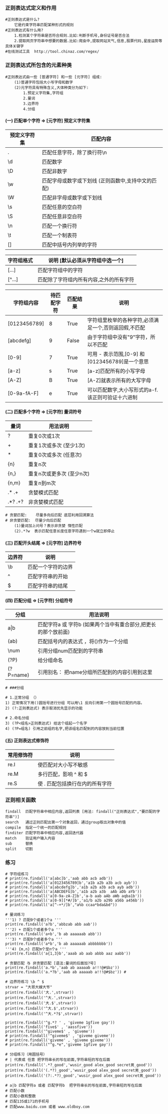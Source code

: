 ### 正则表达式定义和作用
```
#正则表达式是什么?
	它是约束字符串匹配某种形式的规则
#正则表达式有什么用?
    1.检测某个字符串是否符合规则.比如:判断手机号,身份证号是否合法
    2.提取网页字符串中想要的数据.比如:爬虫中,提取网站天气,信息,股票代码,星座运势等具体关键字
#在线测试工具  http://tool.chinaz.com/regex/
```
### 正则表达式所包含的元素种类
```
#正则表达式由一些 [普通字符] 和一些 [元字符] 组成:
    (1)普通字符包括大小写字母和数字
    (2)元字符具有特殊含义,大体种类分为如下:
        1.预定义字符集,字符组
        2.量词
        3.边界符
        4.分组       
```

#### (一) 匹配单个字符 => [元字符] 预定义字符集 
|预定义字符集|匹配内容|
|---|---|
|.	|匹配任意字符，除了换行符\n|
|\d	|匹配数字|
|\D	|匹配非数字|
|\w	|匹配字母或数字或下划线     (正则函数中,支持中文的匹配)|
|\W	|匹配非字母或数字或下划线|
|\s	|匹配任意的空白符|
|\S	|匹配任意非空白符|
|\n	|匹配一个换行符|
|\t	|匹配一个制表符|
|[]|匹配中括号内列举的字符|

|字符组格式|说明    [默认必须从字符组中选一个]|
|---|---|
|[...]|	匹配字符组中的字符|
|[^...]	|匹配除了字符组内所有内容,之外的所有字符|

|字符组内容|待匹配字符|匹配结果|说明|
|---|---|---|---|
|[0123456789]	|8|True|字符组里枚举的各种字符,必须满足一个,否则返回假,不匹配|
|[abcdefg]	|9|False|由于字符组中没有"9"字符，所以不匹配|
|[0-9]	|7|True|可用 - 表示范围,[0-9] 和 [0123456789]是一个意思|
|[a-z]	|s|True|[a-z]匹配所有的小写字母|
|[A-Z]	|B|True|[A-Z]就表示所有的大写字母|
|[0-9a-fA-F]	|e|True|可以匹配数字,大小写形式的a-f. 该正则可验证十六进制|
#### (二) 匹配多个字符 => [元字符] 量词符号
|量词|用法说明|
|---|---|
|?	|重复0次或1次|
|+  |重复1次或多次  (至少1次)|
|*	|重复0次或多次  (任意次)|
|{n}	|重复n次|
|{n,}	|重复n次或更多次 (至少n次)|
|{n,m}	|重复n到m次|
|.*    .+	|贪婪模式匹配|
|.*?    .+?	|非贪婪模式匹配|
```
# 贪婪匹配:    尽量多向后匹配 底层利用回溯算法
# 非贪婪匹配:  尽量少向后匹配
    (1)量词加上问号？表示非贪婪 惰性匹配
    (2).*?w  表示匹配任意长度任意字符遇到一个w就立即停止
```
#### (三) 匹配开头结尾 => [元字符] 边界符号
|边界符|说明|
|:--|---|
|\b	|匹配一个字符的边界|
|^| 匹配字符串的开始 |
|$	|匹配字符串的结尾|
#### (四) 匹配分组 => [元字符] 分组符号
|分组|用法说明|
|---|---|
|a\|b	|匹配字符a 或 字符b        (如果两个当中有重合部分,把更长的那个放前面)|
|(ab)  |匹配括号内的表达式 ，将()作为一个分组|
|\num	|引用分组num匹配到的字符串|
|(?P<name>)	|给分组命名|
|(?P=name)	|引用别名： 把name分组所匹配到的内容引用到这里|
```
# ###分组

# 1.正常分组 （）
1) 正常情况下用()圆括号进行分组 可以用\1 反向引用第一个圆括号匹配的内容。
2) (?:正则表达式) 表示取消优先显示的功能

# 2.命名分组
3) (?P<组名>正则表达式) 给这个组起一个名字
4) (?P=组名) 引用之前组的名字,把该组名匹配到的内容放到当前位置

```
#### (五) 正则表达式修饰符
|常用修饰符|说明|
|---|---|
|re.I	|使匹配对大小写不敏感|
|re.M  |多行匹配，影响 ^ 和 $|
|re.S	|使 . 匹配包括换行在内的所有字符|

### 正则相关函数
```
findall  匹配字符串中相应内容,返回列表 [用法: findall("正则表达式","要匹配的字符串")]
search   通过正则匹配出第一个对象返回，通过group取出对象中的值
compile  指定一个统一的匹配规则
finditer 匹配字符串中相应内容,返回迭代器
match    验证用户输入内容
sub      替换 
split    切割
```
### 练习
```
# 字符组练习
# print(re.findall('a[abc]b','aab abb acb adb'))
# print(re.findall('a[0123456789]b','a1b a2b a3b acb ayb'))
# print(re.findall('a[abcdefg]b','a1b a2b a3b acb ayb adb'))
# print(re.findall('a[ABCDEFG]b','a1b a2b a3b  aAb aDb aYb'))
# print(re.findall('a[0-9a-zA-Z]b','a-b aab aAb aWb aqba1b')) 
# print(re.findall('a[0-9][*#/]b','a1/b a2b a29b a56b a456b'))
# print(re.findall('a[^-+*/]b',"a%b ccaa*bda&bd"))

# 量词练习
'''1) ? 匹配0个或者1个a '''
print(re.findall('a?b','abbzab abb aab'))  
'''2) + 匹配1个或者多个a '''
print(re.findall('a+b','b ab aaaaaab abb'))
'''3) * 匹配0个或者多个a '''
print(re.findall('a*b','b ab aaaaaab abbbbbbb'))
'''4) {m,n} 匹配m个至n个a '''
print(re.findall('a{1,3}b','aaab ab aab abbb aaz aabb'))

# 贪婪匹配 与 非贪婪匹配 [语法:量词的后面加?号]
print(re.findall('a.*b','aab ab aaaaab a!!!@#$bz')) 
print(re.findall('a.*?b','aab ab aaaaab a!!!@#$bz')) #

# 边界符练习 \b ^ $
strvar = "大哥大嫂大爷"
print(re.findall('大.',strvar))
print(re.findall('^大.',strvar))
print(re.findall('大.$',strvar))
print(re.findall('^大.$',strvar))
print(re.findall('^大.*?$',strvar))

print(re.findall('^g.*? ' , 'giveme 1gfive gay'))
print(re.findall('five$' , 'aassfive'))
print(re.findall('^giveme$' , 'giveme'))
# print(re.findall('^giveme$' , 'giveme giveme'))
# print(re.findall('giveme' , 'giveme giveme'))
# print(re.findall("^g.*e",'giveme 1gfive gay'))

# 分组练习（用圆括号）
# | 代表或 任意 把字符串长的写在前面,字符串短的写在后面
print(re.findall('.*?_good','wusir_good alex_good secret男_good'))
print(re.findall('(.*?)_good','wusir_good alex_good secret男_good'))
print(re.findall('(?:.*?)_good','wusir_good alex_good secret男_good'))

# a|b 匹配字符a 或者 匹配字符b  把字符串长的写在前面,字符串短的写在后面
# 匹配小数 
# 匹配小数和整数 
# 匹配135或171的手机号 
# 匹配www.baidu.com 或者 www.oldboy.com

```